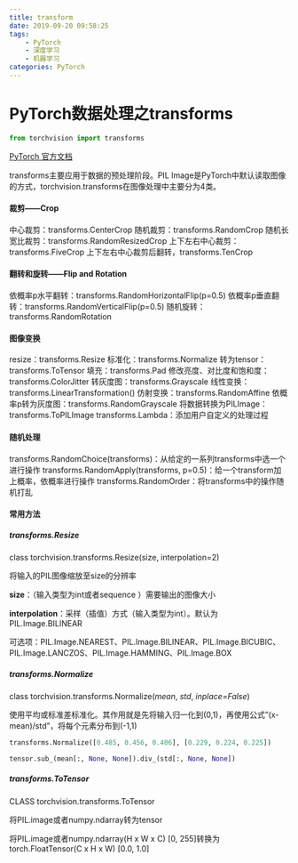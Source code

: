 ```yaml
---
title: transform
date: 2019-09-20 09:58:25
tags:
	- PyTorch
	- 深度学习
	- 机器学习
categories: PyTorch
---
```


# PyTorch数据处理之transforms

```python
from torchvision import transforms
```

[PyTorch 官方文档](https://pytorch.org/docs/stable/torchvision/transforms.html#transforms-on-pil-image)

transforms主要应用于数据的预处理阶段。PIL Image是PyTorch中默认读取图像的方式，torchvision.transforms在图像处理中主要分为4类。

#### 裁剪——Crop

中心裁剪：transforms.CenterCrop
随机裁剪：transforms.RandomCrop
随机长宽比裁剪：transforms.RandomResizedCrop
上下左右中心裁剪：transforms.FiveCrop
上下左右中心裁剪后翻转，transforms.TenCrop

#### 翻转和旋转——Flip and Rotation

依概率p水平翻转：transforms.RandomHorizontalFlip(p=0.5)
依概率p垂直翻转：transforms.RandomVerticalFlip(p=0.5)
随机旋转：transforms.RandomRotation

#### 图像变换

resize：transforms.Resize
标准化：transforms.Normalize
转为tensor：transforms.ToTensor
填充：transforms.Pad
修改亮度、对比度和饱和度：transforms.ColorJitter
转灰度图：transforms.Grayscale
线性变换：transforms.LinearTransformation()
仿射变换：transforms.RandomAffine
依概率p转为灰度图：transforms.RandomGrayscale
将数据转换为PILImage：transforms.ToPILImage
transforms.Lambda：添加用户自定义的处理过程

#### 随机处理

transforms.RandomChoice(transforms)：从给定的一系列transforms中选一个进行操作
transforms.RandomApply(transforms, p=0.5)：给一个transform加上概率，依概率进行操作
transforms.RandomOrder：将transforms中的操作随机打乱

#### 常用方法

##### transforms.Resize

class torchvision.transforms.Resize(size, interpolation=2)

将输入的PIL图像缩放至size的分辨率

**size**：（输入类型为int或者sequence ）需要输出的图像大小

**interpolation**：采样（插值）方式（输入类型为int）。默认为PIL.Image.BILINEAR

可选项：PIL.Image.NEAREST、PIL.Image.BILINEAR、PIL.Image.BICUBIC、PIL.Image.LANCZOS、PIL.Image.HAMMING、PIL.Image.BOX

##### transforms.Normalize

class torchvision.transforms.Normalize(*mean*, *std*, *inplace=False*)

使用平均或标准差标准化。其作用就是先将输入归一化到(0,1)，再使用公式”(x-mean)/std”，将每个元素分布到(-1,1) 

```python
transforms.Normalize([0.485, 0.456, 0.406], [0.229, 0.224, 0.225])

tensor.sub_(mean[:, None, None]).div_(std[:, None, None])
```
##### transforms.ToTensor

CLASS torchvision.transforms.ToTensor

将PIL.image或者numpy.ndarray转为tensor

将PIL.image或者numpy.ndarray(H x W x C) [0, 255]转换为 torch.FloatTensor(C x H x W)  [0.0, 1.0]